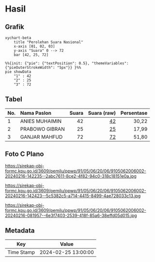 # Hasil

## Grafik

```mermaid
xychart-beta
    title "Perolehan Suara Nasional"
    x-axis [01, 02, 03]
    y-axis "Suara" 0 --> 72
    bar [42, 25, 72]
```

```mermaid
%%{init: {"pie": {"textPosition": 0.5}, "themeVariables": {"pieOuterStrokeWidth": "5px"}} }%%
pie showData
    "1" : 42
    "2" : 25
    "3" : 72
```

## Tabel

| No. | Nama Paslon    | Suara | Suara (raw) | Persentase |
|:--- |:-------------- | -----:| -----------:| ----------:|
| 1   | ANIES MUHAIMIN | 42    | [42][p-1]   | 30,22      |
| 2   | PRABOWO GIBRAN | 25    | [25][p-2]   | 17,99      |
| 3   | GANJAR MAHFUD  | 72    | [72][p-3]   | 51,80      |


[p-1]: https://github.com/gigit-pemilu/pemilu-2024/blob/main/pilpres/hitung-suara/sub/91-papua/sub/05-kepulauan-yapen/sub/06-kosiwo/sub/2006-ariepi/sub/002-tps/sub/paslon-1.txt
[p-2]: https://github.com/gigit-pemilu/pemilu-2024/blob/main/pilpres/hitung-suara/sub/91-papua/sub/05-kepulauan-yapen/sub/06-kosiwo/sub/2006-ariepi/sub/002-tps/sub/paslon-2.txt
[p-3]: https://github.com/gigit-pemilu/pemilu-2024/blob/main/pilpres/hitung-suara/sub/91-papua/sub/05-kepulauan-yapen/sub/06-kosiwo/sub/2006-ariepi/sub/002-tps/sub/paslon-3.txt

## Foto C Plano

https://sirekap-obj-formc.kpu.go.id/3609/pemilu/ppwp/91/05/06/20/06/9105062006002-20240216-142235--2abc7611-8ce2-4f82-94c0-318c18151e0a.jpg

https://sirekap-obj-formc.kpu.go.id/3609/pemilu/ppwp/91/05/06/20/06/9105062006002-20240216-142423--5c5382c5-a714-4415-8499-4ae728033c13.jpg

https://sirekap-obj-formc.kpu.go.id/3609/pemilu/ppwp/91/05/06/20/06/9105062006002-20240216-081957--6e3f7403-2539-418f-85a6-38effd05d015.jpg


## Metadata

| Key        | Value               |
| ---------- | ------------------- |
| Time Stamp | 2024-02-25 13:00:00 |



